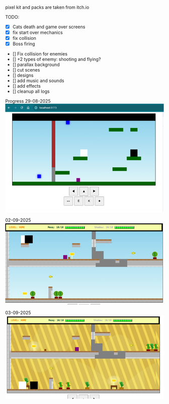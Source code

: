 pixel kit and packs are taken from itch.io

TODO:
- [X] Cats death and game over screens
- [X] fix start over mechanics
- [X] fix collision
- [X] Boss firing
- [] Fix collision for enemies
- [] +2 types of enemy: shooting and flying?
- [] parallax background
- [] cut scenes
- [] designs
- [] add music and sounds
- [] add effects
- [] cleanup all logs

Progress
29-08-2025
![img.png](img.png)

02-09-2025
![img_1.png](img_1.png)

03-09-2025
![img_2.png](img_2.png)